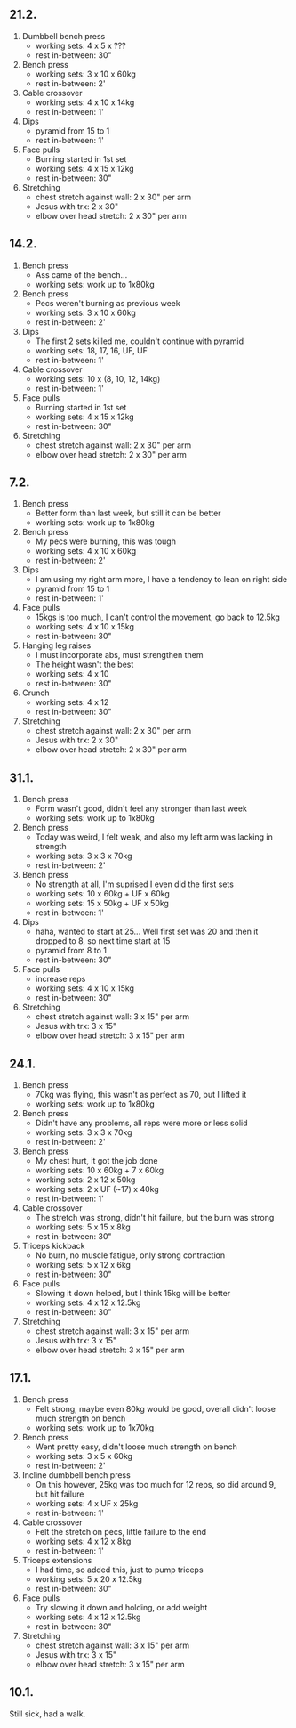 ## 21.2.

1. Dumbbell bench press
   - working sets: 4 x 5 x ???
   - rest in-between: 30"
2. Bench press
   - working sets: 3 x 10 x 60kg
   - rest in-between: 2'
3. Cable crossover
   - working sets: 4 x 10 x 14kg
   - rest in-between: 1'
4. Dips
   - pyramid from 15 to 1
   - rest in-between: 1'
5. Face pulls
   - Burning started in 1st set
   - working sets: 4 x 15 x 12kg
   - rest in-between: 30"
6. Stretching
   - chest stretch against wall: 2 x 30" per arm
   - Jesus with trx: 2 x 30"
   - elbow over head stretch: 2 x 30" per arm

## 14.2.

1. Bench press
   - Ass came of the bench...
   - working sets: work up to 1x80kg
2. Bench press
   - Pecs weren't burning as previous week
   - working sets: 3 x 10 x 60kg
   - rest in-between: 2'
3. Dips
   - The first 2 sets killed me, couldn't continue with pyramid
   - working sets: 18, 17, 16, UF, UF
   - rest in-between: 1'
4. Cable crossover
   - working sets: 10 x (8, 10, 12, 14kg)
   - rest in-between: 1'
5. Face pulls
   - Burning started in 1st set
   - working sets: 4 x 15 x 12kg
   - rest in-between: 30"
6. Stretching
   - chest stretch against wall: 2 x 30" per arm
   - elbow over head stretch: 2 x 30" per arm

## 7.2.

1. Bench press
   - Better form than last week, but still it can be better
   - working sets: work up to 1x80kg
2. Bench press
   - My pecs were burning, this was tough
   - working sets: 4 x 10 x 60kg
   - rest in-between: 2'
3. Dips
   - I am using my right arm more, I have a tendency to lean on right side
   - pyramid from 15 to 1
   - rest in-between: 1'
4. Face pulls
   - 15kgs is too much, I can't control the movement, go back to 12.5kg
   - working sets: 4 x 10 x 15kg
   - rest in-between: 30"
5. Hanging leg raises
   - I must incorporate abs, must strengthen them
   - The height wasn't the best
   - working sets: 4 x 10
   - rest in-between: 30"
6. Crunch
   - working sets: 4 x 12
   - rest in-between: 30"
7. Stretching
   - chest stretch against wall: 2 x 30" per arm
   - Jesus with trx: 2 x 30"
   - elbow over head stretch: 2 x 30" per arm

## 31.1.

1. Bench press
   - Form wasn't good, didn't feel any stronger than last week
   - working sets: work up to 1x80kg
2. Bench press
   - Today was weird, I felt weak, and also my left arm was lacking in strength
   - working sets: 3 x 3 x 70kg
   - rest in-between: 2'
3. Bench press
   - No strength at all, I'm suprised I even did the first sets
   - working sets: 10 x 60kg + UF x 60kg
   - working sets: 15 x 50kg + UF x 50kg
   - rest in-between: 1'
4. Dips
   - haha, wanted to start at 25... Well first set was 20 and then it dropped to 8, so next time start at 15
   - pyramid from 8 to 1
   - rest in-between: 30"
5. Face pulls
   - increase reps
   - working sets: 4 x 10 x 15kg
   - rest in-between: 30"
6. Stretching
   - chest stretch against wall: 3 x 15" per arm
   - Jesus with trx: 3 x 15"
   - elbow over head stretch: 3 x 15" per arm

## 24.1.

1. Bench press
   - 70kg was flying, this wasn't as perfect as 70, but I lifted it
   - working sets: work up to 1x80kg
2. Bench press
   - Didn't have any problems, all reps were more or less solid
   - working sets: 3 x 3 x 70kg
   - rest in-between: 2'
3. Bench press
   - My chest hurt, it got the job done
   - working sets: 10 x 60kg + 7 x 60kg
   - working sets: 2 x 12 x 50kg
   - working sets: 2 x UF (~17) x 40kg
   - rest in-between: 1'
4. Cable crossover
   - The stretch was strong, didn't hit failure, but the burn was strong
   - working sets: 5 x 15 x 8kg
   - rest in-between: 30"
5. Triceps kickback
   - No burn, no muscle fatigue, only strong contraction
   - working sets: 5 x 12 x 6kg
   - rest in-between: 30"
6. Face pulls
   - Slowing it down helped, but I think 15kg will be better
   - working sets: 4 x 12 x 12.5kg
   - rest in-between: 30"
7. Stretching
   - chest stretch against wall: 3 x 15" per arm
   - Jesus with trx: 3 x 15"
   - elbow over head stretch: 3 x 15" per arm

## 17.1.

1. Bench press
   - Felt strong, maybe even 80kg would be good, overall didn't loose much strength on bench
   - working sets: work up to 1x70kg
2. Bench press
   - Went pretty easy, didn't loose much strength on bench
   - working sets: 3 x 5 x 60kg
   - rest in-between: 2'
3. Incline dumbbell bench press
   - On this however, 25kg was too much for 12 reps, so did around 9, but hit failure
   - working sets: 4 x UF x 25kg
   - rest in-between: 1'
4. Cable crossover
   - Felt the stretch on pecs, little failure to the end
   - working sets: 4 x 12 x 8kg
   - rest in-between: 1'
5. Triceps extensions
   - I had time, so added this, just to pump triceps
   - working sets: 5 x 20 x 12.5kg
   - rest in-between: 30"
6. Face pulls
   - Try slowing it down and holding, or add weight
   - working sets: 4 x 12 x 12.5kg
   - rest in-between: 30"
7. Stretching
   - chest stretch against wall: 3 x 15" per arm
   - Jesus with trx: 3 x 15"
   - elbow over head stretch: 3 x 15" per arm

## 10.1.

Still sick, had a walk.
